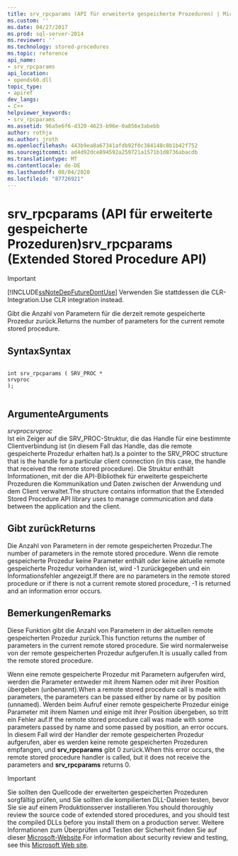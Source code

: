 ```yaml
---
title: srv_rpcparams (API für erweiterte gespeicherte Prozeduren) | Microsoft-Dokumentation
ms.custom: ''
ms.date: 04/27/2017
ms.prod: sql-server-2014
ms.reviewer: ''
ms.technology: stored-procedures
ms.topic: reference
api_name:
- srv_rpcparams
api_location:
- opends60.dll
topic_type:
- apiref
dev_langs:
- C++
helpviewer_keywords:
- srv_rpcparams
ms.assetid: 96a5e6f6-d320-4623-b96e-0a856e3abebb
author: rothja
ms.author: jroth
ms.openlocfilehash: 443b9ea8a67341afdb92f0c384148c8b1b42f752
ms.sourcegitcommit: ad4d92dce894592a259721a1571b1d8736abacdb
ms.translationtype: MT
ms.contentlocale: de-DE
ms.lasthandoff: 08/04/2020
ms.locfileid: "87726921"
---
```

# <a name="srv_rpcparams-extended-stored-procedure-api"></a><span data-ttu-id="fcfaf-102">srv_rpcparams (API für erweiterte gespeicherte Prozeduren)</span><span class="sxs-lookup"><span data-stu-id="fcfaf-102">srv_rpcparams (Extended Stored Procedure API)</span></span>
    
> [!IMPORTANT]  
>  [!INCLUDE[ssNoteDepFutureDontUse](../../includes/ssnotedepfuturedontuse-md.md)] <span data-ttu-id="fcfaf-103">Verwenden Sie stattdessen die CLR-Integration.</span><span class="sxs-lookup"><span data-stu-id="fcfaf-103">Use CLR integration instead.</span></span>  
  
 <span data-ttu-id="fcfaf-104">Gibt die Anzahl von Parametern für die derzeit remote gespeicherte Prozedur zurück.</span><span class="sxs-lookup"><span data-stu-id="fcfaf-104">Returns the number of parameters for the current remote stored procedure.</span></span>  
  
## <a name="syntax"></a><span data-ttu-id="fcfaf-105">Syntax</span><span class="sxs-lookup"><span data-stu-id="fcfaf-105">Syntax</span></span>  
  
```  
  
int srv_rpcparams ( SRV_PROC *  
srvproc   
);  
  
```  
  
## <a name="arguments"></a><span data-ttu-id="fcfaf-106">Argumente</span><span class="sxs-lookup"><span data-stu-id="fcfaf-106">Arguments</span></span>  
 <span data-ttu-id="fcfaf-107">*srvproc*</span><span class="sxs-lookup"><span data-stu-id="fcfaf-107">*srvproc*</span></span>  
 <span data-ttu-id="fcfaf-108">Ist ein Zeiger auf die SRV_PROC-Struktur, die das Handle für eine bestimmte Clientverbindung ist (in diesem Fall das Handle, das die remote gespeicherte Prozedur erhalten hat).</span><span class="sxs-lookup"><span data-stu-id="fcfaf-108">Is a pointer to the SRV_PROC structure that is the handle for a particular client connection (in this case, the handle that received the remote stored procedure).</span></span> <span data-ttu-id="fcfaf-109">Die Struktur enthält Informationen, mit der die API-Bibliothek für erweiterte gespeicherte Prozeduren die Kommunikation und Daten zwischen der Anwendung und dem Client verwaltet.</span><span class="sxs-lookup"><span data-stu-id="fcfaf-109">The structure contains information that the Extended Stored Procedure API library uses to manage communication and data between the application and the client.</span></span>  
  
## <a name="returns"></a><span data-ttu-id="fcfaf-110">Gibt zurück</span><span class="sxs-lookup"><span data-stu-id="fcfaf-110">Returns</span></span>  
 <span data-ttu-id="fcfaf-111">Die Anzahl von Parametern in der remote gespeicherten Prozedur.</span><span class="sxs-lookup"><span data-stu-id="fcfaf-111">The number of parameters in the remote stored procedure.</span></span> <span data-ttu-id="fcfaf-112">Wenn die remote gespeicherte Prozedur keine Parameter enthält oder keine aktuelle remote gespeicherte Prozedur vorhanden ist, wird -1 zurückgegeben und ein Informationsfehler angezeigt.</span><span class="sxs-lookup"><span data-stu-id="fcfaf-112">If there are no parameters in the remote stored procedure or if there is not a current remote stored procedure, -1 is returned and an information error occurs.</span></span>  
  
## <a name="remarks"></a><span data-ttu-id="fcfaf-113">Bemerkungen</span><span class="sxs-lookup"><span data-stu-id="fcfaf-113">Remarks</span></span>  
 <span data-ttu-id="fcfaf-114">Diese Funktion gibt die Anzahl von Parametern in der aktuellen remote gespeicherten Prozedur zurück.</span><span class="sxs-lookup"><span data-stu-id="fcfaf-114">This function returns the number of parameters in the current remote stored procedure.</span></span> <span data-ttu-id="fcfaf-115">Sie wird normalerweise von der remote gespeicherten Prozedur aufgerufen.</span><span class="sxs-lookup"><span data-stu-id="fcfaf-115">It is usually called from the remote stored procedure.</span></span>  
  
 <span data-ttu-id="fcfaf-116">Wenn eine remote gespeicherte Prozedur mit Parametern aufgerufen wird, werden die Parameter entweder mit ihrem Namen oder mit ihrer Position übergeben (unbenannt).</span><span class="sxs-lookup"><span data-stu-id="fcfaf-116">When a remote stored procedure call is made with parameters, the parameters can be passed either by name or by position (unnamed).</span></span> <span data-ttu-id="fcfaf-117">Werden beim Aufruf einer remote gespeicherte Prozedur einige Parameter mit ihrem Namen und einige mit ihrer Position übergeben, so tritt ein Fehler auf.</span><span class="sxs-lookup"><span data-stu-id="fcfaf-117">If the remote stored procedure call was made with some parameters passed by name and some passed by position, an error occurs.</span></span> <span data-ttu-id="fcfaf-118">In diesem Fall wird der Handler der remote gespeicherten Prozedur aufgerufen, aber es werden keine remote gespeicherten Prozeduren empfangen, und **srv_rpcparams** gibt 0 zurück.</span><span class="sxs-lookup"><span data-stu-id="fcfaf-118">When this error occurs, the remote stored procedure handler is called, but it does not receive the parameters and **srv_rpcparams** returns 0.</span></span>  
  
> [!IMPORTANT]  
>  <span data-ttu-id="fcfaf-119">Sie sollten den Quellcode der erweiterten gespeicherten Prozeduren sorgfältig prüfen, und Sie sollten die kompilierten DLL-Dateien testen, bevor Sie sie auf einem Produktionsserver installieren.</span><span class="sxs-lookup"><span data-stu-id="fcfaf-119">You should thoroughly review the source code of extended stored procedures, and you should test the compiled DLLs before you install them on a production server.</span></span> <span data-ttu-id="fcfaf-120">Weitere Informationen zum Überprüfen und Testen der Sicherheit finden Sie auf dieser [Microsoft-Website](https://go.microsoft.com/fwlink/?LinkID=54761&amp;clcid=0x409https://msdn.microsoft.com/security/).</span><span class="sxs-lookup"><span data-stu-id="fcfaf-120">For information about security review and testing, see this [Microsoft Web site](https://go.microsoft.com/fwlink/?LinkID=54761&amp;clcid=0x409https://msdn.microsoft.com/security/).</span></span>  
  
  
